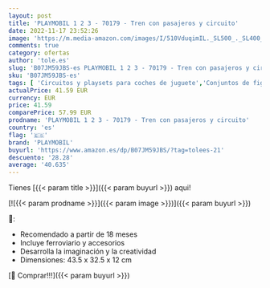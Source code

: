 ```yaml
---
layout: post
title: 'PLAYMOBIL 1 2 3 - 70179 - Tren con pasajeros y circuito'
date: 2022-11-17 23:52:26
image: 'https://m.media-amazon.com/images/I/510VduqimIL._SL500_._SL400_.jpg'
comments: true
category: ofertas
author: 'tole.es'
slug: 'B07JM59JBS-es PLAYMOBIL 1 2 3 - 70179 - Tren con pasajeros y circuito'
sku: 'B07JM59JBS-es'
tags: [ 'Circuitos y playsets para coches de juguete','Conjuntos de figuras de juguete','Juguetes','Juguetes y juegos','Muñecos y figuras','Vehículos de juguete para niños','playmobil','🇪🇸', ]
actualPrice: 41.59 EUR
currency: EUR
price: 41.59
comparePrice: 57.99 EUR
prodname: 'PLAYMOBIL 1 2 3 - 70179 - Tren con pasajeros y circuito'
country: 'es'
flag: '🇪🇸'
brand: 'PLAYMOBIL'
buyurl: 'https://www.amazon.es/dp/B07JM59JBS/?tag=tolees-21'
descuento: '28.28'
average: '40.635'
---
```


Tienes [{{< param title >}}]({{< param buyurl >}}) aqui!

[![{{< param prodname >}}]({{< param image >}})]({{< param buyurl >}})

🔎:

- Recomendado a partir de 18 meses
- Incluye ferroviario y accesorios
- Desarrolla la imaginación y la creatividad
- Dimensiones: 43.5 x 32.5 x 12 cm

[🛒 Comprar!!!]({{< param buyurl >}})
